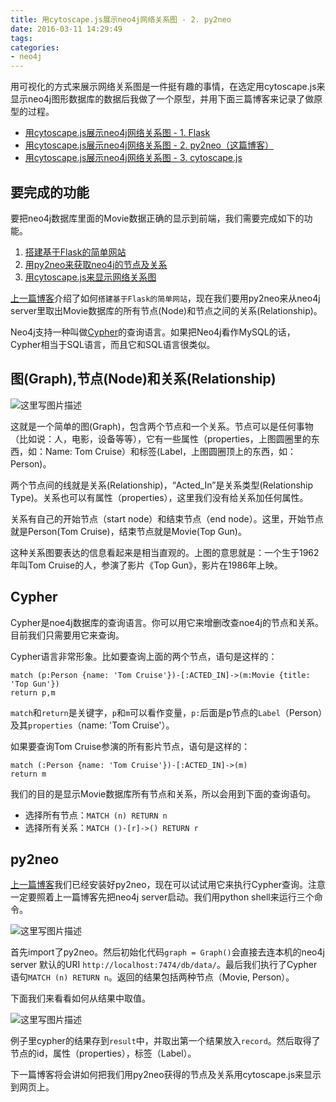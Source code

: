 ```yaml
---
title: 用cytoscape.js展示neo4j网络关系图 - 2. py2neo
date: 2016-03-11 14:29:49
tags:
categories:
- neo4j
---
```

用可视化的方式来展示网络关系图是一件挺有趣的事情，在选定用cytoscape.js来显示neo4j图形数据库的数据后我做了一个原型，并用下面三篇博客来记录了做原型的过程。

- [用cytoscape.js展示neo4j网络关系图 - 1. Flask](2016/03/10/用cytoscape-js展示neo4j网络关系图-1-Flask/)
- [用cytoscape.js展示neo4j网络关系图 - 2. py2neo（这篇博客）](2016/03/11/用cytoscape-js展示neo4j网络关系图-2-py2neo/)
- [用cytoscape.js展示neo4j网络关系图 - 3. cytoscape.js](2016/03/11/用cytoscape-js展示neo4j网络关系图-3-cytoscape-js/)

## 要完成的功能 ##
要把neo4j数据库里面的Movie数据正确的显示到前端，我们需要完成如下的功能。

1. [搭建基于Flask的简单网站](2016/03/10/用cytoscape-js展示neo4j网络关系图-1-Flask/)
2. [用py2neo来获取neo4j的节点及关系](2016/03/11/用cytoscape-js展示neo4j网络关系图-2-py2neo/)
3. [用cytoscape.js来显示网络关系图](2016/03/11/用cytoscape-js展示neo4j网络关系图-3-cytoscape-js/)

[上一篇博客](2016/03/10/用cytoscape-js展示neo4j网络关系图-1-Flask/)介绍了如何`搭建基于Flask的简单网站`，现在我们要用py2neo来从neo4j server里取出Movie数据库的所有节点(Node)和节点之间的关系(Relationship)。
<!-- more -->

Neo4j支持一种叫做[Cypher](http://neo4j.com/guides/basic-cypher/)的查询语言。如果把Neo4j看作MySQL的话，Cypher相当于SQL语言，而且它和SQL语言很类似。

## 图(Graph),节点(Node)和关系(Relationship) ##

![这里写图片描述](1.png)

这就是一个简单的图(Graph)，包含两个节点和一个关系。节点可以是任何事物（比如说：人，电影，设备等等），它有一些属性（properties，上图圆圈里的东西，如：Name: Tom Cruise）和标签(Label，上图圆圈顶上的东西，如：Person)。

两个节点间的线就是关系(Relationship)，“Acted_In”是关系类型(Relationship Type)。关系也可以有属性（properties），这里我们没有给关系加任何属性。

关系有自己的开始节点（start node）和结束节点（end node）。这里，开始节点就是Person(Tom Cruise)，结束节点就是Movie(Top Gun)。

这种关系图要表达的信息看起来是相当直观的。上图的意思就是：一个生于1962年叫Tom Cruise的人，参演了影片《Top Gun》，影片在1986年上映。

## Cypher ##
Cypher是noe4j数据库的查询语言。你可以用它来增删改查noe4j的节点和关系。目前我们只需要用它来查询。

Cypher语言非常形象。比如要查询上面的两个节点，语句是这样的：

```
match (p:Person {name: 'Tom Cruise'})-[:ACTED_IN]->(m:Movie {title: 'Top Gun'})
return p,m
```
`match`和`return`是关键字，`p`和`m`可以看作变量，`p:`后面是p节点的`Label`（Person）及其`properties`（name: 'Tom Cruise'）。

如果要查询Tom Cruise参演的所有影片节点，语句是这样的：
```
match (:Person {name: 'Tom Cruise'})-[:ACTED_IN]->(m)
return m
```
我们的目的是显示Movie数据库所有节点和关系，所以会用到下面的查询语句。

- 选择所有节点：`MATCH (n) RETURN n`
- 选择所有关系：`MATCH ()-[r]->() RETURN r`

## **py2neo**
[上一篇博客](2016/03/10/用cytoscape-js展示neo4j网络关系图-1-Flask/)我们已经安装好py2neo，现在可以试试用它来执行Cypher查询。注意一定要照着上一篇博客先把neo4j server启动。我们用python shell来运行三个命令。

![这里写图片描述](2.png)

首先import了py2neo。然后初始化代码`graph = Graph()`会直接去连本机的neo4j server 默认的URI `http://localhost:7474/db/data/`。最后我们执行了Cypher语句`MATCH (n) RETURN n`。返回的结果包括两种节点（Movie, Person）。

下面我们来看看如何从结果中取值。

![这里写图片描述](3.png)

例子里cypher的结果存到`result`中，并取出第一个结果放入`record`。然后取得了节点的id，属性（properties），标签（Label）。

下一篇博客将会讲如何把我们用py2neo获得的节点及关系用cytoscape.js来显示到网页上。